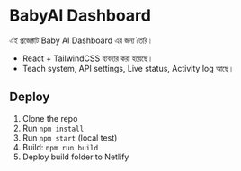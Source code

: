 # BabyAI Dashboard

এই প্রজেক্টটি Baby AI Dashboard এর জন্য তৈরি।

- React + TailwindCSS ব্যবহার করা হয়েছে।
- Teach system, API settings, Live status, Activity log আছে।

## Deploy

1) Clone the repo  
2) Run `npm install`  
3) Run `npm start` (local test)  
4) Build: `npm run build`  
5) Deploy build folder to Netlify
